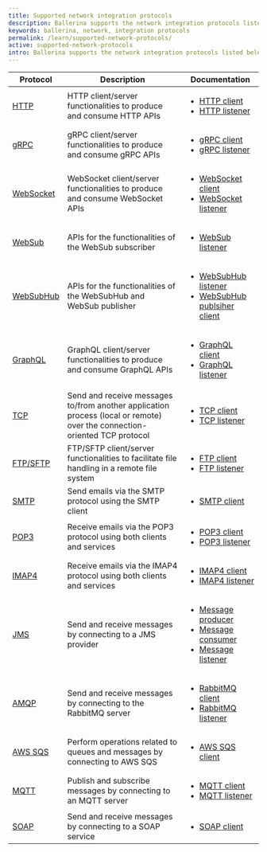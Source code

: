 ```yaml
---
title: Supported network integration protocols
description: Ballerina supports the network integration protocols listed below.
keywords: ballerina, network, integration protocols
permalink: /learn/supported-network-protocols/
active: supported-network-protocols
intro: Ballerina supports the network integration protocols listed below.
---
```


| Protocol | Description                                                                                                                                 | Documentation                                                                                                                                                                                                                                                                                                                                                                                                  |
|-------------------------------|---------------------------------------------------------------------------------------------------------------------------------------------|-------------------------------------------------------------------------------------------------------------------------------------------------------------------------------------------------------------------------------------------------------------------------------------------------------------------------------------------------------------------------------------------------------|
| <a href="https://central.ballerina.io/ballerina/http" target="_blank">HTTP</a>                          | HTTP client/server functionalities to produce and consume HTTP APIs                                                                         | <ul> <li> <a href="https://lib.ballerina.io/ballerina/http/latest#Client" target="_blank">HTTP client</a><br> </li> <li> <a href="https://lib.ballerina.io/ballerina/http/latest#Listener" target="_blank">HTTP listener</a> </li> </ul>                                                                                                                                                              |
| <a href="https://central.ballerina.io/ballerina/grpc" target="_blank">gRPC</a>                          | gRPC client/server functionalities to produce and consume gRPC APIs                                                                         | <ul> <li> <a href="https://lib.ballerina.io/ballerina/grpc/latest#Client" target="_blank">gRPC client</a><br> </li> <li> <a href="https://lib.ballerina.io/ballerina/grpc/latest#Listener" target="_blank">gRPC listener</a> </li> </ul>                                                                                                                                                              |
| <a href="https://central.ballerina.io/ballerina/websocket" target="_blank">WebSocket</a>                    | WebSocket client/server functionalities to produce and consume WebSocket APIs                                                             | <ul> <li> <a href="https://lib.ballerina.io/ballerina/websocket/latest#Client" target="_blank">WebSocket client</a><br> </li> <li> <a href="https://lib.ballerina.io/ballerina/websocket/latest#Listener" target="_blank">WebSocket listener</a> </li> </ul>                                                                                                                                          |
| <a href="https://central.ballerina.io/ballerina/websub" target="_blank">WebSub</a>                        | APIs for the functionalities of the WebSub subscriber                                                            | <ul><li> <a href="https://lib.ballerina.io/ballerina/websub/latest#Listener" target="_blank">WebSub listener</a></li></ul>                                     |
| <a href="https://central.ballerina.io/ballerina/websubhub" target="_blank">WebSubHub</a>                        | APIs for the functionalities of the WebSubHub and WebSub publisher                                                             | <ul><li> <a href="https://lib.ballerina.io/ballerina/websubhub/latest#Listener" target="_blank">WebSubHub listener</a><br> </li><li> <a href="https://lib.ballerina.io/ballerina/websubhub/latest#PublisherClient" target="_blank">WebSubHub publsiher client</a></ul>                                     |
| <a href="https://central.ballerina.io/ballerina/graphql" target="_blank">GraphQL</a>                       | GraphQL client/server functionalities to produce and consume GraphQL APIs                                                                   | <ul> <li> <a href="https://lib.ballerina.io/ballerina/graphql/latest#Client" target="_blank">GraphQL client</a><br> </li> <li> <a href="https://lib.ballerina.io/ballerina/graphql/latest#Listener" target="_blank">GraphQL listener</a> </li> </ul>                                                                                                                                                  |
| <a href="https://central.ballerina.io/ballerina/tcp" target="_blank">TCP</a>                            | Send and receive messages to/from another application process (local or remote) over the connection-oriented TCP protocol | <ul> <li> <a href="https://lib.ballerina.io/ballerina/tcp/latest#Client" target="_blank">TCP client</a><br> </li> <li> <a href="https://lib.ballerina.io/ballerina/tcp/latest#Listener" target="_blank">TCP listener</a> </li> </ul>                                                                                                                                                                  |
| <a href="https://central.ballerina.io/ballerina/ftp" target="_blank">FTP/SFTP</a>                      | FTP/SFTP client/server functionalities to facilitate file handling in a remote file system                                               | <ul> <li> <a href="https://lib.ballerina.io/ballerina/ftp/latest#Client" target="_blank">FTP client</a><br> </li> <li> <a href="https://lib.ballerina.io/ballerina/ftp/latest#Listener" target="_blank">FTP listener</a> </li> </ul>                                                                                                                                                                  |
| <a href="https://central.ballerina.io/ballerina/email" target="_blank">SMTP</a>                          | Send emails via the SMTP protocol using the SMTP client                                                        | <ul> <li> <a href="https://lib.ballerina.io/ballerina/email/latest#SmtpClient" target="_blank">SMTP client</a> </li> </ul>                                                                                                                                                                                                                                                                            |
| <a href="https://central.ballerina.io/ballerina/email" target="_blank">POP3</a>                          | Receive emails via the POP3 protocol using both clients and services                                              | <ul> <li> <a href="https://lib.ballerina.io/ballerina/email/latest#PopClient" target="_blank">POP3 client</a><br> </li> <li> <a href="https://lib.ballerina.io/ballerina/email/latest#PopListener" target="_blank">POP3 listener</a> </li> </ul>                                                                                                                                                      |
| <a href="https://central.ballerina.io/ballerina/email" target="_blank">IMAP4</a>                          | Receive emails via the IMAP4 protocol using both clients and services                                             | <ul> <li> <a href="https://lib.ballerina.io/ballerina/email/latest#ImapClient" target="_blank">IMAP4 client</a><br> </li> <li> <a href="https://lib.ballerina.io/ballerina/email/latest#ImapListener" target="_blank">IMAP4 listener</a> </li> </ul>                                                                                                                                                  |
| <a href="https://central.ballerina.io/ballerinax/java.jms" target="_blank">JMS</a>                           | Send and receive messages by connecting to a JMS provider                                                        | <ul> <li> <a href="https://lib.ballerina.io/ballerinax/java.jms/latest#MessageProducer" target="_blank">Message producer</a><br> </li> <li> <a href="https://lib.ballerina.io/ballerinax/java.jms/latest#MessageConsumer" target="_blank">Message consumer</a><br> </li> <li> <a href="https://lib.ballerina.io/ballerinax/java.jms/latest#Listener" target="_blank">Message listener</a> </li> </ul> |
| <a href="https://central.ballerina.io/ballerinax/rabbitmq" target="_blank">AMQP</a>                          | Send and receive messages by connecting to the RabbitMQ server                                                    | <ul> <li> <a href="https://lib.ballerina.io/ballerinax/rabbitmq/latest#Client" target="_blank">RabbitMQ client</a><br> </li> <li> <a href="https://lib.ballerina.io/ballerinax/rabbitmq/latest#Listener" target="_blank">RabbitMQ listener</a> </li> </ul>                                                                                                                                            |
| <a href="https://central.ballerina.io/ballerinax/aws.sqs" target="_blank">AWS SQS</a>                       | Perform operations related to queues and messages by connecting to AWS SQS                                        | <ul> <li> <a href=" https://lib.ballerina.io/ballerinax/aws.sqs/latest#Client " target="_blank">AWS SQS client</a> </li> </ul>                                                                                                                                                                                                                                                                           |
| <a href="https://central.ballerina.io/ballerina/mqtt" target="_blank">MQTT</a>                          | Publish and subscribe messages by connecting to an MQTT server                                                     | <ul> <li> <a href="https://lib.ballerina.io/ballerina/mqtt/latest#Client" target="_blank">MQTT client</a><br> </li> <li> <a href="https://lib.ballerina.io/ballerina/mqtt/latest#Listener" target="_blank">MQTT listener</a> </li> </ul>                                                                                                                                                              |
| <a href="https://central.ballerina.io/ballerina/soap" target="_blank">SOAP</a>                          | Send and receive messages by connecting to a SOAP service                                                         | <ul> <li> <a href="https://lib.ballerina.io/ballerina/soap/latest" target="_blank">SOAP client</a> </li> </ul>                                                                                                                                                                                                                                                                                        |
